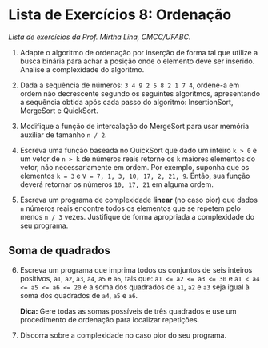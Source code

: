 # Lista de Exercícios 8: Ordenação
*Lista de exercícios da Prof. Mirtha Lina, CMCC/UFABC.*

1. Adapte o algoritmo de ordenação por inserção de forma tal que
utilize a busca binária para achar a posição onde o elemento deve
ser inserido. Analise a complexidade do algoritmo.

2. Dada a sequência de números: `3 4 9 2 5 8 2 1 7 4`, ordene-a
em ordem não decrescente segundo os seguintes algoritmos, apresentando
a sequência obtida após cada passo do algoritmo: InsertionSort,
MergeSort e QuickSort.

3. Modifique a função de intercalação do MergeSort para usar memória
auxiliar de tamanho `n / 2`.

4. Escreva uma função baseada no QuickSort que dado um inteiro `k > 0`
e um vetor de `n > k` de números reais retorne os `k` maiores elementos
do vetor, não necessariamente em ordem. Por exemplo, suponha que os 
elementos `k = 3` e `V = 7, 1, 3, 10, 17, 2, 21, 9`. Então, sua função
deverá retornar os números `10, 17, 21` em alguma ordem.

5. Escreva um programa de complexidade **linear** (no caso pior)
que dados `n` números reais encontre todos os elementos que se
repetem pelo menos `n / 3` vezes. Justifique de forma apropriada
a complexidade do seu programa.

## Soma de quadrados

6. Escreva um programa que imprima todos os conjuntos de seis
inteiros positivos, `a1`, `a2`, `a3`, `a4`, `a5` e `a6`, tais que:
`a1 <= a2 <= a3 <= 30` e `a1 < a4 <= a5 <= a6 <= 20` e a soma dos
quadrados de `a1`, `a2` e `a3` seja igual à soma dos quadrados
de `a4`, `a5` e `a6`.

   **Dica:** Gere todas as somas possíveis de três quadrados e use
um procedimento de ordenação para localizar repetições.

7. Discorra sobre a complexidade no caso pior do seu programa.